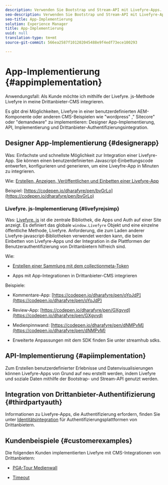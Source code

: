 ```yaml
---
description: Verwenden Sie Bootstrap und Stream-API mit Livefyre-Apps.
seo-description: Verwenden Sie Bootstrap und Stream-API mit Livefyre-Apps.
seo-title: App-Implementierung
solution: Experience Manager
title: App-Implementierung
uuid: null
translation-type: tm+mt
source-git-commit: 566ea2587f101202045488e9f4edf73ece100293

---
```


# App-Implementierung {#appimplementation}

Anwendungsfall: Als Kunde möchte ich mithilfe der Livefyre. js-Methode Livefyre in meine Drittanbieter-CMS integrieren.

Es gibt drei Möglichkeiten, Livefyre in einer benutzerdefinierten AEM-Komponente oder anderen CMS-Beispielen wie "wordpress" ," Sitecore" oder "demandware" zu implementieren: Designer App-Implementierung, API, Implementierung und Drittanbieter-Authentifizierungsintegration.

## Designer App-Implementierung {#designerapp}

Was: Einfachste und schnellste Möglichkeit zur Integration einer Livefyre-App. Sie können einen benutzerdefinierten Javascript-Einbettungscode entwerfen, konfigurieren und generieren, um eine Liveyfre-App in Minuten zu integrieren.

Wie: [Erstellen, Anzeigen, Veröffentlichen und Einbetten einer Livefyre-App](/help/using/c-about-apps/c-create-an-app.md)

Beispiel: [https://codepen.io/dharafyre/pen/bvGrLo](https://codepen.io/dharafyre/pen/bvGrLo)

### Livefyre. js-Implementierung {#livefyrejsimp}

Was: [Livefyre. js](/help/implementation/c-livefyre.js.md) ist die zentrale Bibliothek, die Apps und Auth auf einer Site anzeigt. Es definiert das globale `window.Livefyre` Objekt und eine einzelne öffentliche Methode, Livefyre. Anforderung, die zum Laden anderer Livefyre-javascript-Bibliotheken verwendet werden kann, die beim Einbetten von Livefyre-Apps und der Integration in die Plattformen der Benutzerauthentifizierung von Drittanbietern hilfreich sind.

Wie:

* [Erstellen einer Sammlung mit dem collectionmeta-Token](/help/implementation/t-create-a-collectionmeta-token.md)

* Apps mit App-Integrationen in Drittanbieter-CMS integrieren

Beispiele:

* Kommentare-App: [https://codepen.io/dharafyre/pen/oYoJdP](https://codepen.io/dharafyre/pen/oYoJdP)

* Review-App: [https://codepen.io/dharafyre/pen/GXgvvd](https://codepen.io/dharafyre/pen/GXgvvd)

* Medienpinnwand: [https://codepen.io/dharafyre/pen/dNMPvM](https://codepen.io/dharafyre/pen/dNMPvM)

* Erweiterte Anpassungen mit dem SDK finden Sie unter streamhub sdks.

## API-Implementierung {#apiimplementation}

Zum Erstellen benutzerdefinierter Erlebnisse und Datenvisualisierungen können Livefyre-Apps von Grund auf neu erstellt werden, indem Livefyre und soziale Daten mithilfe der Bootstrap- und Stream-API genutzt werden.

## Integration von Drittanbieter-Authentifizierung {#thirdpartyauth}

Informationen zu Livefyre-Apps, die Authentifizierung erfordern, finden Sie unter [Identitätsintegration](/help/implementation/t-about-identity-integration/t-about-identity-integration.md) für Authentifizierungsplattformen von Drittanbietern.

## Kundenbeispiele {#customerexamples}

Die folgenden Kunden implementierten Livefyre mit CMS-Integrationen von Drittanbietern:

* [PGA-Tour Medienwall](https://www.pgatour.com/social-hub.html)

* [Timeout](https://www.timeout.com/london/restaurants/forest-bar-kitchen#tab_panel_3)
